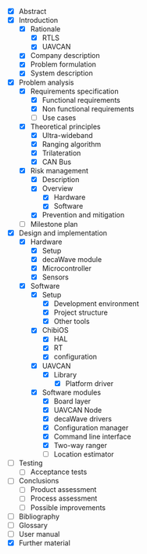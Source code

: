 - [x] Abstract
- [x] Introduction
  - [x] Rationale
    - [x] RTLS
    - [x] UAVCAN
  - [x] Company description
  - [x] Problem formulation
  - [x] System description
- [x] Problem analysis
  - [x] Requirements specification
    - [x] Functional requirements
    - [x] Non functional requirements
    - [ ] Use cases
  - [x] Theoretical principles
    - [x] Ultra-wideband
    - [x] Ranging algorithm
    - [x] Trilateration
    - [x] CAN Bus
  - [x] Risk management
    - [x] Description
    - [x] Overview
      - [x] Hardware
      - [x] Software
    - [x] Prevention and mitigation
  - [ ] Milestone plan
- [x] Design and implementation
  - [x] Hardware
    - [x] Setup
    - [x] decaWave module
    - [x] Microcontroller
    - [x] Sensors
  - [x] Software
    - [x] Setup
      - [x] Development environment
      - [x] Project structure
      - [x] Other tools
    - [x] ChibiOS
      - [x] HAL
      - [x] RT
      - [x] configuration
    - [x] UAVCAN
      - [x] Library
        - [x] Platform driver
    - [x] Software modules
      - [x] Board layer
      - [x] UAVCAN Node
      - [x] decaWave drivers
      - [x] Configuration manager
      - [x] Command line interface
      - [x] Two-way ranger
      - [ ] Location estimator
- [ ] Testing
  - [ ] Acceptance tests
- [ ] Conclusions
  - [ ] Product assessment
  - [ ] Process assessment
  - [ ] Possible improvements
- [ ] Bibliography
- [ ] Glossary
- [ ] User manual
- [x] Further material
